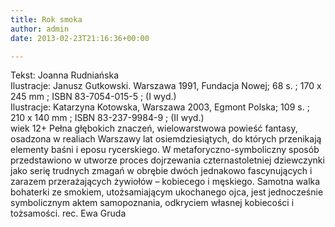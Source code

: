 ```yaml
---
title: Rok smoka
author: admin
date: 2013-02-23T21:16:36+00:00

---
```


  Tekst: Joanna Rudniańska<br /> Ilustracje: Janusz Gutkowski. Warszawa 1991, Fundacja Nowej; 68 s. ; 170 x 245 mm ; ISBN 83-7054-015-5 ; (I wyd.)<br /> Ilustracje: Katarzyna Kotowska, Warszawa 2003, Egmont Polska; 109 s. ; 210 x 140 mm ; ISBN 83-237-9984-9 ; (II wyd.)<br /> wiek 12+
Pełna głębokich znaczeń, wielowarstwowa powieść fantasy, osadzona w realiach Warszawy lat osiemdziesiątych, do których przenikają elementy baśni i eposu rycerskiego. W metaforyczno-symboliczny sposób przedstawiono w utworze proces dojrzewania czternastoletniej dziewczynki jako serię trudnych zmagań w obrębie dwóch jednakowo fascynujących i zarazem przerażających żywiołów – kobiecego i męskiego. Samotna walka bohaterki ze smokiem, utożsamiającym ukochanego ojca, jest jednocześnie symbolicznym aktem samopoznania, odkryciem własnej kobiecości i tożsamości.
rec. Ewa Gruda
